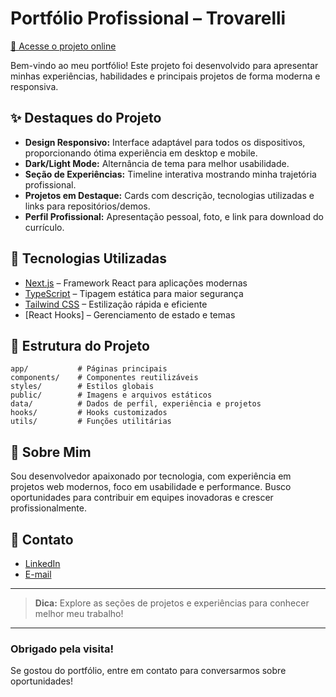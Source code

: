 # Portfólio Profissional – Trovarelli

[🔗 Acesse o projeto online](https://trovarelli.github.io/portifolio/)

Bem-vindo ao meu portfólio! Este projeto foi desenvolvido para apresentar minhas experiências, habilidades e principais projetos de forma moderna e responsiva.

## ✨ Destaques do Projeto

- **Design Responsivo:** Interface adaptável para todos os dispositivos, proporcionando ótima experiência em desktop e mobile.
- **Dark/Light Mode:** Alternância de tema para melhor usabilidade.
- **Seção de Experiências:** Timeline interativa mostrando minha trajetória profissional.
- **Projetos em Destaque:** Cards com descrição, tecnologias utilizadas e links para repositórios/demos.
- **Perfil Profissional:** Apresentação pessoal, foto, e link para download do currículo.

## 🚀 Tecnologias Utilizadas

- [Next.js](https://nextjs.org/) – Framework React para aplicações modernas
- [TypeScript](https://www.typescriptlang.org/) – Tipagem estática para maior segurança
- [Tailwind CSS](https://tailwindcss.com/) – Estilização rápida e eficiente
- [React Hooks] – Gerenciamento de estado e temas

## 📂 Estrutura do Projeto

```
app/           # Páginas principais
components/    # Componentes reutilizáveis
styles/        # Estilos globais
public/        # Imagens e arquivos estáticos
data/          # Dados de perfil, experiência e projetos
hooks/         # Hooks customizados
utils/         # Funções utilitárias
```

## 💼 Sobre Mim

Sou desenvolvedor apaixonado por tecnologia, com experiência em projetos web modernos, foco em usabilidade e performance. Busco oportunidades para contribuir em equipes inovadoras e crescer profissionalmente.

## 📧 Contato

- [LinkedIn](https://www.linkedin.com/in/trovarelli/)
- [E-mail](mailto:jtneto.dev@gmail.com)

---

> **Dica:** Explore as seções de projetos e experiências para conhecer melhor meu trabalho!

---

### Obrigado pela visita!

Se gostou do portfólio, entre em contato para conversarmos sobre oportunidades!
